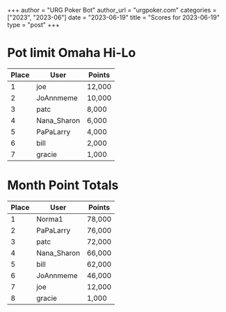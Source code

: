 +++
author = "URG Poker Bot"
author_url = "urgpoker.com"
categories = ["2023", "2023-06"]
date = "2023-06-19"
title = "Scores for 2023-06-19"
type = "post"
+++
# Pot limit Omaha Hi-Lo

| Place | User | Points |
|-------|------|--------|
| 1 | joe | 12,000 |
| 2 | JoAnnmeme | 10,000 |
| 3 | patc | 8,000 |
| 4 | Nana_Sharon | 6,000 |
| 5 | PaPaLarry | 4,000 |
| 6 | bill | 2,000 |
| 7 | gracie | 1,000 |

# Month Point Totals

| Place | User | Points |
|-------|------|--------|
| 1 | Norma1 | 78,000 |
| 2 | PaPaLarry | 76,000 |
| 3 | patc | 72,000 |
| 4 | Nana_Sharon | 66,000 |
| 5 | bill | 62,000 |
| 6 | JoAnnmeme | 46,000 |
| 7 | joe | 12,000 |
| 8 | gracie | 1,000 |
